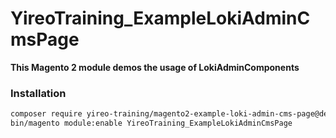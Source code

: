 # YireoTraining_ExampleLokiAdminCmsPage

**This Magento 2 module demos the usage of LokiAdminComponents**

### Installation
```bash
composer require yireo-training/magento2-example-loki-admin-cms-page@dev
bin/magento module:enable YireoTraining_ExampleLokiAdminCmsPage
```
